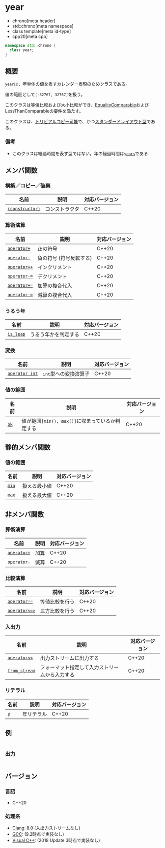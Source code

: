 # year
* chrono[meta header]
* std::chrono[meta namespace]
* class template[meta id-type]
* cpp20[meta cpp]

```cpp
namespace std::chrono {
  class year;
}
```

## 概要
`year`は、年単体の値を表すカレンダー表現のためクラスである。

値の範囲として`[-32767, 32767]`を扱う。

このクラスは等値比較および大小比較ができ、[EqualityComparable](/reference/concepts/equality_comparable.md)およびLessThanComparableの要件を満たす。

このクラスは、[トリビアルコピー可能](/reference/type_traits/is_trivially_copyable.md)で、かつ[スタンダードレイアウト型](/reference/type_traits/is_standard_layout.md)である。


### 備考
- このクラスは経過時間を表す型ではない。年の経過時間は[`years`](duration_aliases.md)である


## メンバ関数
### 構築／コピー／破棄

| 名前 | 説明 | 対応バージョン |
|------|------|----------------|
| [`(constructor)`](year/op_constructor.md) | コンストラクタ | C++20 |


### 算術演算

| 名前 | 説明 | 対応バージョン |
|------|------|----------------|
| [`operator+`](year/op_unary_plus.md)    | 正の符号       | C++20 |
| [`operator-`](year/op_unary_minus.md)   | 負の符号 (符号反転する) | C++20 |
| [`operator++`](year/op_increment.md)    | インクリメント | C++20 |
| [`operator-=`](year/op_decrement.md)    | デクリメント   | C++20 |
| [`operator+=`](year/op_plus_assign.md)  | 加算の複合代入 | C++20 |
| [`operator-=`](year/op_minus_assign.md) | 減算の複合代入 | C++20 |


### うるう年

| 名前 | 説明 | 対応バージョン |
|------|------|----------------|
| [`is_leap`](year/is_leap.md.nolink.nolink) | うるう年かを判定する | C++20 |


### 変換

| 名前 | 説明 | 対応バージョン |
|------|------|----------------|
| [`operator int`](year/op_int.md) | `int`型への変換演算子 | C++20 |


### 値の範囲

| 名前 | 説明 | 対応バージョン |
|------|------|----------------|
| [`ok`](year/ok.md)   | 値が範囲`[min(), max()]`に収まっているか判定する | C++20 |


## 静的メンバ関数
### 値の範囲

| 名前 | 説明 | 対応バージョン |
|------|------|----------------|
| [`min`](year/min.md) | 扱える最小値 | C++20 |
| [`max`](year/max.md) | 扱える最大値 | C++20 |


## 非メンバ関数
### 算術演算

| 名前 | 説明 | 対応バージョン |
|------|------|----------------|
| [`operator+`](year/op_plus.md.nolink)  | 加算 | C++20 |
| [`operator-`](year/op_minus.md.nolink) | 減算 | C++20 |


### 比較演算

| 名前 | 説明 | 対応バージョン |
|------|------|----------------|
| [`operator==`](year/op_equal.md.nolink)         | 等値比較を行う | C++20 |
| [`operator<=>`](year/op_compare_3way.md.nolink) | 三方比較を行う | C++20 |


### 入出力

| 名前 | 説明 | 対応バージョン |
|------|------|----------------|
| [`operator<<`](year/op_ostream.md.nolink)   | 出力ストリームに出力する | C++20 |
| [`from_stream`](year/from_stream.md.nolink) | フォーマット指定して入力ストリームから入力する | C++20 |


### リテラル

| 名前 | 説明 | 対応バージョン |
|------|------|----------------|
| [`y`](year/op_y.md.nolink) | 年リテラル | C++20 |


## 例
```cpp example
```

### 出力
```
```

## バージョン
### 言語
- C++20

### 処理系
- [Clang](/implementation.md#clang): 8.0 (入出力ストリームなし)
- [GCC](/implementation.md#gcc): (9.2時点で実装なし)
- [Visual C++](/implementation.md#visual_cpp): (2019 Update 3時点で実装なし)

